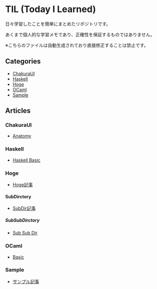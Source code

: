 # TIL (Today I Learned)

日々学習したことを簡単にまとめたリポジトリです。

あくまで個人的な学習メモであり、正確性を保証するものではありません。

※こちらのファイルは自動生成されており直接修正することは禁止です。

## Categories
- [ChakuraUI](#chakuraui)
- [Haskell](#haskell)
- [Hoge](#hoge)
- [OCaml](#ocaml)
- [Sample](#sample)

## Articles
### ChakuraUI
- [Anatomy](ChakuraUI/anatomy.md)

### Haskell
- [Haskell Basic](Haskell/basic.md)

### Hoge
- [Hoge記事](Hoge/hoge-article.md)

#### SubDirctory

- [SubDir記事](Hoge/SubDirctory/subdir-article.md)

##### SubSubDirctory

- [Sub Sub Dir](Hoge/SubDirctory/SubSubDirctory/subdirdir-article.md)



### OCaml
- [Basic](OCaml/basic.md)

### Sample
- [サンプル記事](Sample/sample-article.md)

